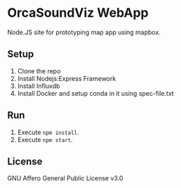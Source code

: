 # OrcaSoundViz WebApp
Node.JS site for prototyping map app using mapbox. 

## Setup

1. Clone the repo
2. Install Nodejs:Express Framework
3. Install Influxdb
4. Install Docker and setup conda in it using spec-file.txt
 
## Run

1. Execute `npm install`.
2. Execute `npm start`.

## License

GNU Affero General Public License v3.0
